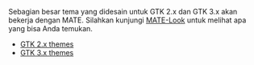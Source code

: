 <!--
.. link:
.. description:
.. tags: Themes
.. date: 2014-02-24 17:32:07
.. title: Themes
.. slug: themes
-->

Sebagian besar tema yang didesain untuk GTK 2.x dan GTK 3.x akan bekerja dengan MATE. Silahkan kunjungi
[MATE-Look](https://mate-look.org) untuk melihat apa yang bisa Anda temukan.

  * [GTK 2.x themes](https://www.mate-look.org/browse/cat/136)
  * [GTK 3.x themes](https://www.mate-look.org/browse/cat/135)


